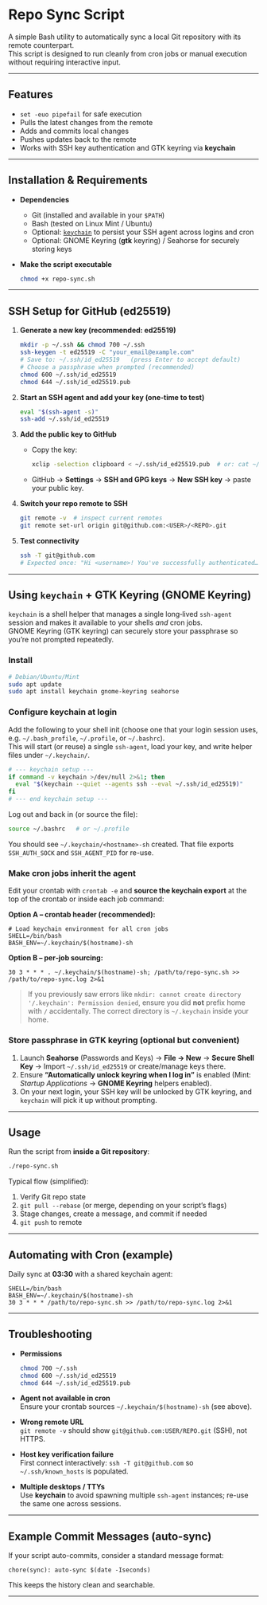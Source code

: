 # Repo Sync Script

A simple Bash utility to automatically sync a local Git repository with its remote counterpart.  
This script is designed to run cleanly from cron jobs or manual execution without requiring interactive input.

---

## Features

- `set -euo pipefail` for safe execution
- Pulls the latest changes from the remote
- Adds and commits local changes
- Pushes updates back to the remote
- Works with SSH key authentication and GTK keyring via **keychain**

---

## Installation & Requirements

- **Dependencies**
  - Git (installed and available in your `$PATH`)
  - Bash (tested on Linux Mint / Ubuntu)
  - Optional: [`keychain`](https://www.funtoo.org/Keychain) to persist your SSH agent across logins and cron
  - Optional: GNOME Keyring (**gtk** keyring) / Seahorse for securely storing keys

- **Make the script executable**
  ```bash
  chmod +x repo-sync.sh
  ```

---

## SSH Setup for GitHub (ed25519)

1. **Generate a new key (recommended: ed25519)**  
   ```bash
   mkdir -p ~/.ssh && chmod 700 ~/.ssh
   ssh-keygen -t ed25519 -C "your_email@example.com"
   # Save to: ~/.ssh/id_ed25519   (press Enter to accept default)
   # Choose a passphrase when prompted (recommended)
   chmod 600 ~/.ssh/id_ed25519
   chmod 644 ~/.ssh/id_ed25519.pub
   ```

2. **Start an SSH agent and add your key (one‑time to test)**  
   ```bash
   eval "$(ssh-agent -s)"
   ssh-add ~/.ssh/id_ed25519
   ```

3. **Add the public key to GitHub**  
   - Copy the key:  
     ```bash
     xclip -selection clipboard < ~/.ssh/id_ed25519.pub  # or: cat ~/.ssh/id_ed25519.pub
     ```
   - GitHub → **Settings** → **SSH and GPG keys** → **New SSH key** → paste your public key.

4. **Switch your repo remote to SSH**  
   ```bash
   git remote -v  # inspect current remotes
   git remote set-url origin git@github.com:<USER>/<REPO>.git
   ```

5. **Test connectivity**  
   ```bash
   ssh -T git@github.com
   # Expected once: "Hi <username>! You've successfully authenticated…"
   ```

---

## Using `keychain` + GTK Keyring (GNOME Keyring)

`keychain` is a shell helper that manages a single long‑lived `ssh-agent` session and makes it available to your shells *and* cron jobs.  
GNOME Keyring (GTK keyring) can securely store your passphrase so you’re not prompted repeatedly.

### Install

```bash
# Debian/Ubuntu/Mint
sudo apt update
sudo apt install keychain gnome-keyring seahorse
```

### Configure keychain at login

Add the following to your shell init (choose one that your login session uses, e.g. `~/.bash_profile`, `~/.profile`, or `~/.bashrc`).  
This will start (or reuse) a single `ssh-agent`, load your key, and write helper files under `~/.keychain/`.

```bash
# --- keychain setup ---
if command -v keychain >/dev/null 2>&1; then
  eval "$(keychain --quiet --agents ssh --eval ~/.ssh/id_ed25519)"
fi
# --- end keychain setup ---
```

Log out and back in (or source the file):  
```bash
source ~/.bashrc   # or ~/.profile
```

You should see `~/.keychain/<hostname>-sh` created. That file exports `SSH_AUTH_SOCK` and `SSH_AGENT_PID` for re-use.

### Make cron jobs inherit the agent

Edit your crontab with `crontab -e` and **source the keychain export** at the top of the crontab or inside each job command:

**Option A – crontab header (recommended):**
```cron
# Load keychain environment for all cron jobs
SHELL=/bin/bash
BASH_ENV=~/.keychain/$(hostname)-sh
```

**Option B – per‑job sourcing:**
```cron
30 3 * * * . ~/.keychain/$(hostname)-sh; /path/to/repo-sync.sh >> /path/to/repo-sync.log 2>&1
```

> If you previously saw errors like `mkdir: cannot create directory '/.keychain': Permission denied`, ensure you did **not** prefix home with `/` accidentally. The correct directory is `~/.keychain` inside your home.

### Store passphrase in GTK keyring (optional but convenient)

1. Launch **Seahorse** (Passwords and Keys) → **File → New** → **Secure Shell Key** → Import `~/.ssh/id_ed25519` or create/manage keys there.  
2. Ensure **“Automatically unlock keyring when I log in”** is enabled (Mint: *Startup Applications* → **GNOME Keyring** helpers enabled).  
3. On your next login, your SSH key will be unlocked by GTK keyring, and `keychain` will pick it up without prompting.

---

## Usage

Run the script from **inside a Git repository**:

```bash
./repo-sync.sh
```

Typical flow (simplified):
1. Verify Git repo state
2. `git pull --rebase` (or merge, depending on your script’s flags)
3. Stage changes, create a message, and commit if needed
4. `git push` to remote

---

## Automating with Cron (example)

Daily sync at **03:30** with a shared keychain agent:

```cron
SHELL=/bin/bash
BASH_ENV=~/.keychain/$(hostname)-sh
30 3 * * * /path/to/repo-sync.sh >> /path/to/repo-sync.log 2>&1
```

---

## Troubleshooting

- **Permissions**  
  ```bash
  chmod 700 ~/.ssh
  chmod 600 ~/.ssh/id_ed25519
  chmod 644 ~/.ssh/id_ed25519.pub
  ```

- **Agent not available in cron**  
  Ensure your crontab sources `~/.keychain/$(hostname)-sh` (see above).

- **Wrong remote URL**  
  `git remote -v` should show `git@github.com:USER/REPO.git` (SSH), not HTTPS.

- **Host key verification failure**  
  First connect interactively: `ssh -T git@github.com` so `~/.ssh/known_hosts` is populated.

- **Multiple desktops / TTYs**  
  Use **keychain** to avoid spawning multiple `ssh-agent` instances; re-use the same one across sessions.

---

## Example Commit Messages (auto-sync)

If your script auto-commits, consider a standard message format:

```
chore(sync): auto-sync $(date -Iseconds)
```

This keeps the history clean and searchable.

---

